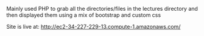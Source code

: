 Mainly used PHP to grab all the directories/files in the lectures directory and then displayed them using a mix of bootstrap and custom css

Site is live at: http://ec2-34-227-229-13.compute-1.amazonaws.com/
